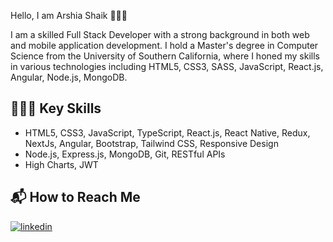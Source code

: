 Hello, I am Arshia Shaik 🙋🏻‍♀️

I am a skilled Full Stack Developer with a strong background in both web and mobile application development. I hold a Master's degree in Computer Science from the University of Southern California, where I honed my skills in various technologies including HTML5, CSS3, SASS, JavaScript, React.js, Angular, Node.js, MongoDB.

## 👩🏻‍💻 Key Skills

- HTML5, CSS3, JavaScript, TypeScript, React.js, React Native, Redux, NextJs, Angular, Bootstrap, Tailwind CSS, Responsive Design
- Node.js, Express.js, MongoDB, Git, RESTful APIs
- High Charts, JWT

## 📬 How to Reach Me 

[![linkedin](https://img.shields.io/badge/linkedin-0A66C2?style=for-the-badge&logo=linkedin&logoColor=white)](https://www.linkedin.com/in/arshiashaik)
